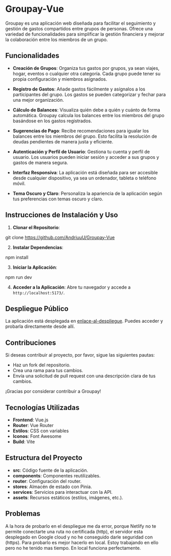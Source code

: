 # Groupay-Vue

Groupay es una aplicación web diseñada para facilitar el seguimiento y gestión de gastos compartidos entre grupos de personas. Ofrece una variedad de funcionalidades para simplificar la gestión financiera y mejorar la colaboración entre los miembros de un grupo.

## Funcionalidades

- **Creación de Grupos**: Organiza tus gastos por grupos, ya sean viajes, hogar, eventos o cualquier otra categoría. Cada grupo puede tener su propia configuración y miembros asignados.

- **Registro de Gastos**: Añade gastos fácilmente y asígnalos a los participantes del grupo. Los gastos se pueden categorizar y fechar para una mejor organización.

- **Cálculo de Balances**: Visualiza quién debe a quién y cuánto de forma automática. Groupay calcula los balances entre los miembros del grupo basándose en los gastos registrados.

- **Sugerencias de Pago**: Recibe recomendaciones para igualar los balances entre los miembros del grupo. Esto facilita la resolución de deudas pendientes de manera justa y eficiente.

- **Autenticación y Perfil de Usuario**: Gestiona tu cuenta y perfil de usuario. Los usuarios pueden iniciar sesión y acceder a sus grupos y gastos de manera segura.

- **Interfaz Responsiva**: La aplicación está diseñada para ser accesible desde cualquier dispositivo, ya sea un ordenador, tableta o teléfono móvil.

- **Tema Oscuro y Claro**: Personaliza la apariencia de la aplicación según tus preferencias con temas oscuro y claro.

## Instrucciones de Instalación y Uso

1. **Clonar el Repositorio**:

git clone https://github.com/AndriuuU/Groupay-Vue


2. **Instalar Dependencias**:

npm install


3. **Iniciar la Aplicación**:

npm run dev


4. **Acceder a la Aplicación**:
Abre tu navegador y accede a `http://localhost:5173/`.

## Despliegue Público

La aplicación está desplegada en [enlace-al-despliegue](https://group-pay.netlify.app/). Puedes acceder y probarla directamente desde allí.

## Contribuciones

Si deseas contribuir al proyecto, por favor, sigue las siguientes pautas:

- Haz un fork del repositorio.
- Crea una rama para tus cambios.
- Envía una solicitud de pull request con una descripción clara de tus cambios.

¡Gracias por considerar contribuir a Groupay!

## Tecnologías Utilizadas

- **Frontend**: Vue.js
- **Router**: Vue Router
- **Estilos**: CSS con variables
- **Iconos**: Font Awesome
- **Build**: Vite

## Estructura del Proyecto

- **src**: Código fuente de la aplicación.
- **components**: Componentes reutilizables.
- **router**: Configuración del router.
- **stores**: Almacén de estado con Pinia.
- **services**: Servicios para interactuar con la API.
- **assets**: Recursos estáticos (estilos, imágenes, etc.).

## Problemas

A la hora de probarlo en el despliegue me da error, porque Netlify no te permite conectarte una ruta no certificada (http), el servidor esta desplegado en Google cloud y no he conseguido darle seguridad con (https). Para probarlo es mejor hacerlo en local. Estoy trabajando en ello pero no he tenido mas tiempo. En local funciona perfectamente.
